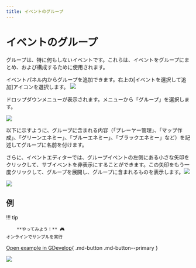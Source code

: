 ```yaml
---
title: イベントのグループ
---
```

# イベントのグループ

グループは、特に何もしないイベントです。これらは、イベントをグループにまとめ、および構成するために使用されます。

イベントパネル内からグループを追加できます。右上の[イベントを選択して追加]アイコンを選択します。
 ![](/gdevelop5/events/chooseaddeventiconnew.png)

ドロップダウンメニューが表示されます。メニューから「グループ」を選択します。

![](/gdevelop5/events/groupeventsdropdown.png)

以下に示すように、グループに含まれる内容（「プレーヤー管理」、「マップ作成」、「グリーンエネミー」、「ブルーエネミー」、「ブラックエネミー」など）を記述してグループに名前を付けます。

さらに、イベントエディターでは、グループイベントの左側にある小さな矢印をクリックして、サブイベントを非表示にすることができます。この矢印をもう一度クリックして、グループを展開し、グループに含まれるものを表示します。![](/gdevelop5/events/collapsiblegrouparrow.png)


![](/gdevelop5/events/events-groups.png)

## 例

!!! tip

        **やってみよう！** 🎮
    オンラインでサンプルを実行

[Open example in GDevelop](https://editor.gdevelop.io/?project=example://space-shooter){ .md-button .md-button--primary }

[![](/gdevelop5/behaviors/spaceshooter.png)](https://editor.gdevelop.io/?project=example://space-shooter)